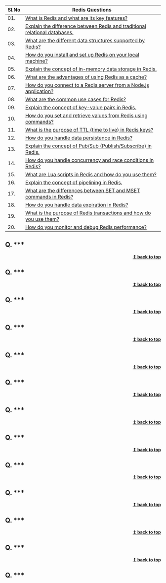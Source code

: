 | Sl.No|  Redis Questions       |
|------|------------------|
| 01. | [What is Redis and what are its key features?](#q-what-is-redis-and-what-are-its-key-features)  
| 02. | [Explain the difference between Redis and traditional relational databases.](#q-explain-the-difference-between-redis-and-traditional-relational-databases)  
| 03. | [What are the different data structures supported by Redis?](#q-what-are-the-different-data-structures-supported-by-redis)  
| 04. | [How do you install and set up Redis on your local machine?](#q-how-do-you-install-and-set-up-redis-on-your-local-machine)  
| 05. | [Explain the concept of in-memory data storage in Redis.](#q-explain-the-concept-of-in-memory-data-storage-in-redis)  
| 06. | [What are the advantages of using Redis as a cache?](#q-what-are-the-advantages-of-using-redis-as-a-cache)  
| 07. | [How do you connect to a Redis server from a Node.js application?](#q-how-do-you-connect-to-a-redis-server-from-a-nodejs-application)  
| 08. | [What are the common use cases for Redis?](#q-what-are-the-common-use-cases-for-redis)  
| 09. | [Explain the concept of key-value pairs in Redis.](#q-explain-the-concept-of-key-value-pairs-in-redis)  
| 10. | [How do you set and retrieve values from Redis using commands?](#q-how-do-you-set-and-retrieve-values-from-redis-using-commands)  
| 11. | [What is the purpose of TTL (time to live) in Redis keys?](#q-what-is-the-purpose-of-ttl-time-to-live-in-redis-keys)  
| 12. | [How do you handle data persistence in Redis?](#q-how-do-you-handle-data-persistence-in-redis)  
| 13. | [Explain the concept of Pub/Sub (Publish/Subscribe) in Redis.](#q-explain-the-concept-of-pubsub-publishsubscribe-in-redis)  
| 14. | [How do you handle concurrency and race conditions in Redis?](#q-how-do-you-handle-concurrency-and-race-conditions-in-redis)  
| 15. | [What are Lua scripts in Redis and how do you use them?](#q-what-are-lua-scripts-in-redis-and-how-do-you-use-them)  
| 16. | [Explain the concept of pipelining in Redis.](#q-explain-the-concept-of-pipelining-in-redis)  
| 17. | [What are the differences between SET and MSET commands in Redis?](#q-what-are-the-differences-between-set-and-mset-commands-in-redis)  
| 18. | [How do you handle data expiration in Redis?](#q-how-do-you-handle-data-expiration-in-redis)  
| 19. | [What is the purpose of Redis transactions and how do you use them?](#q-what-is-the-purpose-of-redis-transactions-and-how-do-you-use-them)  
| 20. | [How do you monitor and debug Redis performance?](#q-how-do-you-monitor-and-debug-redis-performance)  

## Q. ***

<div align="right">
    <b><a href="#">↥ back to top</a></b>
</div>

## Q. ***

<div align="right">
    <b><a href="#">↥ back to top</a></b>
</div>

## Q. ***

<div align="right">
    <b><a href="#">↥ back to top</a></b>
</div>

## Q. ***

<div align="right">
    <b><a href="#">↥ back to top</a></b>
</div>

## Q. ***

<div align="right">
    <b><a href="#">↥ back to top</a></b>
</div>

## Q. ***

<div align="right">
    <b><a href="#">↥ back to top</a></b>
</div>

## Q. ***

<div align="right">
    <b><a href="#">↥ back to top</a></b>
</div>

## Q. ***

<div align="right">
    <b><a href="#">↥ back to top</a></b>
</div>

## Q. ***

<div align="right">
    <b><a href="#">↥ back to top</a></b>
</div>

## Q. ***

<div align="right">
    <b><a href="#">↥ back to top</a></b>
</div>

## Q. ***

<div align="right">
    <b><a href="#">↥ back to top</a></b>
</div>

## Q. ***

<div align="right">
    <b><a href="#">↥ back to top</a></b>
</div>

## Q. ***
